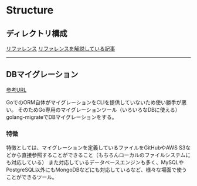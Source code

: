 # Structure


## ディレクトリ構成

[リファレンス](https://github.com/golang-standards/project-layout)
[リファレンスを解説している記事](https://qiita.com/sueken/items/87093e5941bfbc09bea8)

---

## DBマイグレーション

[参考URL](https://dev.classmethod.jp/articles/db-migrate-with-golang-migrate/)

GoでのORM自体がマイグレーションをCLIを提供していないため使い勝手が悪い。
そのためGo専用のマイグレーションツール（いろいろなDBに使える）golang-migrateでDBマイグレーションをする。

### 特徴

特徴としては、マイグレーションを定義しているファイルをGitHubやAWS S3などから直接参照することができること（もちろんローカルのファイルシステムにも対応している）
また対応しているデータベースエンジンも多く、MySQLやPostgreSQL以外にもMongoDBなどにも対応しているなど、様々な場面で使うことができるツール。


